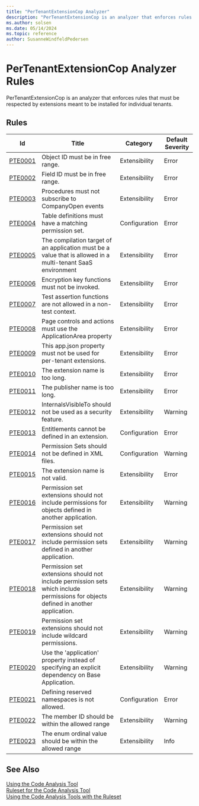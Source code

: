 ```yaml
---
title: "PerTenantExtensionCop Analyzer"
description: "PerTenantExtensionCop is an analyzer that enforces rules that must be respected by extensions meant to be installed for individual tenants."
ms.author: solsen
ms.date: 05/14/2024
ms.topic: reference
author: SusanneWindfeldPedersen
---
```

[//]: # (START>DO_NOT_EDIT)
[//]: # (IMPORTANT:Do not edit any of the content between here and the END>DO_NOT_EDIT.)
[//]: # (Any modifications should be made in the .xml files in the ModernDev repo.)
# PerTenantExtensionCop Analyzer Rules
PerTenantExtensionCop is an analyzer that enforces rules that must be respected by extensions meant to be installed for individual tenants.

## Rules

|Id|Title|Category|Default Severity|
|--|-----------|--------|----------------|
|[PTE0001](pertenantextensioncop-pte0001.md)|Object ID must be in free range.|Extensibility|Error|
|[PTE0002](pertenantextensioncop-pte0002.md)|Field ID must be in free range.|Extensibility|Error|
|[PTE0003](pertenantextensioncop-pte0003.md)|Procedures must not subscribe to CompanyOpen events|Extensibility|Error|
|[PTE0004](pertenantextensioncop-pte0004.md)|Table definitions must have a matching permission set.|Configuration|Error|
|[PTE0005](pertenantextensioncop-pte0005.md)|The compilation target of an application must be a value that is allowed in a multi-tenant SaaS environment|Extensibility|Error|
|[PTE0006](pertenantextensioncop-pte0006.md)|Encryption key functions must not be invoked.|Extensibility|Error|
|[PTE0007](pertenantextensioncop-pte0007.md)|Test assertion functions are not allowed in a non-test context.|Extensibility|Error|
|[PTE0008](pertenantextensioncop-pte0008.md)|Page controls and actions must use the ApplicationArea property|Extensibility|Error|
|[PTE0009](pertenantextensioncop-pte0009.md)|This app.json property must not be used for per-tenant extensions.|Extensibility|Error|
|[PTE0010](pertenantextensioncop-pte0010.md)|The extension name is too long.|Extensibility|Error|
|[PTE0011](pertenantextensioncop-pte0011.md)|The publisher name is too long.|Extensibility|Error|
|[PTE0012](pertenantextensioncop-pte0012.md)|InternalsVisibleTo should not be used as a security feature.|Extensibility|Warning|
|[PTE0013](pertenantextensioncop-pte0013.md)|Entitlements cannot be defined in an extension.|Configuration|Error|
|[PTE0014](pertenantextensioncop-pte0014.md)|Permission Sets should not be defined in XML files.|Configuration|Warning|
|[PTE0015](pertenantextensioncop-pte0015.md)|The extension name is not valid.|Extensibility|Error|
|[PTE0016](pertenantextensioncop-pte0016.md)|Permission set extensions should not include permissions for objects defined in another application.|Extensibility|Warning|
|[PTE0017](pertenantextensioncop-pte0017.md)|Permission set extensions should not include permission sets defined in another application.|Extensibility|Warning|
|[PTE0018](pertenantextensioncop-pte0018.md)|Permission set extensions should not include permission sets which include permissions for objects defined in another application.|Extensibility|Warning|
|[PTE0019](pertenantextensioncop-pte0019.md)|Permission set extensions should not include wildcard permissions.|Extensibility|Warning|
|[PTE0020](pertenantextensioncop-pte0020.md)|Use the 'application' property instead of specifying an explicit dependency on Base Application.|Extensibility|Warning|
|[PTE0021](pertenantextensioncop-pte0021.md)|Defining reserved namespaces is not allowed.|Configuration|Error|
|[PTE0022](pertenantextensioncop-pte0022.md)|The member ID should be within the allowed range|Extensibility|Warning|
|[PTE0023](pertenantextensioncop-pte0023.md)|The enum ordinal value should be within the allowed range|Extensibility|Info|

[//]: # (IMPORTANT: END>DO_NOT_EDIT)
## See Also  
[Using the Code Analysis Tool](../devenv-using-code-analysis-tool.md)  
[Ruleset for the Code Analysis Tool](../devenv-rule-set-syntax-for-code-analysis-tools.md)  
[Using the Code Analysis Tools with the Ruleset](../devenv-using-code-analysis-tool-with-rule-set.md)
